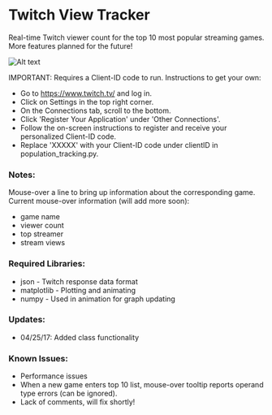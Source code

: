 # Twitch View Tracker

Real-time Twitch viewer count for the top 10 most popular streaming games. More features planned for the future!

![Alt text](http://i.imgur.com/gnBYj37.png)

IMPORTANT: Requires a Client-ID code to run. Instructions to get your own:
- Go to https://www.twitch.tv/ and log in.
- Click on Settings in the top right corner.
- On the Connections tab, scroll to the bottom.
- Click 'Register Your Application' under 'Other Connections'.
- Follow the on-screen instructions to register and receive your personalized Client-ID code.
- Replace 'XXXXX' with your Client-ID code under clientID in population_tracking.py.

### Notes:

Mouse-over a line to bring up information about the corresponding game.
Current mouse-over information (will add more soon): 
- game name
- viewer count
- top streamer
- stream views

### Required Libraries:

- json - Twitch response data format
- matplotlib - Plotting and animating
- numpy - Used in animation for graph updating

### Updates:
- 04/25/17: Added class functionality

### Known Issues:
- Performance issues
- When a new game enters top 10 list, mouse-over tooltip reports operand type errors (can be ignored).
- Lack of comments, will fix shortly!
